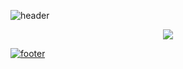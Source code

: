 ![header](https://capsule-render.vercel.app/api?type=wave&color=gradient&height=300&section=header&text=LEARNING%20MODE%20&fontSize=80&animation=fadeIn&fontAlignY=26&desc=Everyone%20Is%20A%20Proponent%20Of%20Strong%20Encryption%20-%20Dorithy%20Denning!&descAlignY=45&descAlign=50)


<p align="center">
  <a href="https://github.com/DenverCoder1/readme-typing-svg"><img src="https://readme-typing-svg.herokuapp.com/?lines=%20When%20I%20Realize%20that,%20I%20Learn;Like%20Gandhi%20said,;%20%20Learn%20as%20If%20you%20Will%20live%20forever,;and%20Live%20as%20if%20it%20is%20your%20last%20day;%20No%20Great%20Man,;%20has%20Changed%20the%20Course%20of%20History;%20Without%20being%20pushed%20to%20the%20limits;%20OF%20HIS%20POTENTIAL!&font=Fira%20Code&center=true&width=440&height=45&color=white&vCenter=true&size=22">
</p>
	

</details>
  
![footer](https://capsule-render.vercel.app/api?type=wave&color=gradient&height=200&section=footer&desc=I%20will%20Always%20remember%20&fontSize=80&animation=fadeIn&fontAlignY=26&descAlignY=95&descAlign=87) 


